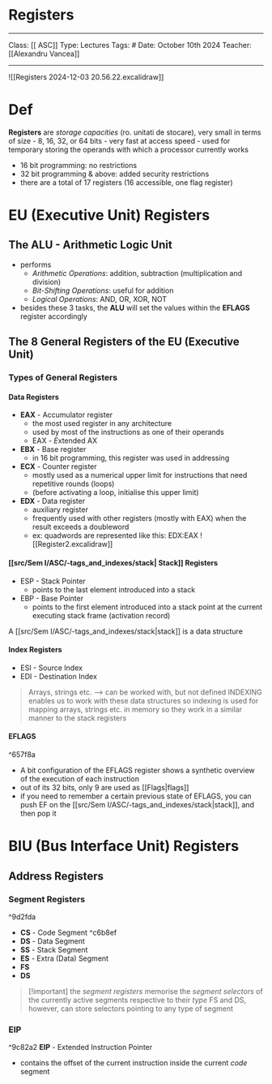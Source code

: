 # Registers
---
Class: [[ ASC]]
Type: Lectures
Tags: # 
Date: October 10th 2024
Teacher: [[Alexandru Vancea]]
___
![[Registers 2024-12-03 20.56.22.excalidraw]]
# Def
**Registers** are *storage capacities* (ro. unitati de stocare), very small in terms of size
	- 8, 16, 32, or 64 bits
	- very fast at access speed
	- used for temporary storing the operands with which a processor currently works

- 16 bit programming: no restrictions
- 32 bit programming & above: added security restrictions
- there are a total of 17 registers (16 accessible, one flag register)

# EU (Executive Unit) Registers
## The ALU - Arithmetic Logic Unit
- performs 
	- *Arithmetic Operations*: addition, subtraction (multiplication and division)
	- *Bit-Shifting Operations*: useful for addition
	- *Logical Operations*:  AND, OR, XOR, NOT
- besides these 3 tasks, the **ALU** will set the values within the **EFLAGS** register accordingly
## The 8 General Registers of the EU (Executive Unit)

### Types of General Registers
#### Data Registers
- **EAX** - Accumulator register 
	- the most used register in any architecture
	- used by most of the instructions as one of their operands
	- EAX - *E*xtended AX 
- **EBX** - Base register
	- in 16 bit programming, this register was used in addressing 
- **ECX** - Counter register
	- mostly used as a numerical upper limit for instructions that need repetitive rounds (loops)
	- (before activating a loop, initialise this upper limit)
- **EDX** - Data register 
	- auxiliary register
	- frequently used with other registers (mostly with EAX) when the result exceeds a doubleword
	- ex: quadwords are represented like this: EDX:EAX
![[Register2.excalidraw]]
#### [[src/Sem I/ASC/-tags_and_indexes/stack| Stack]] Registers
- ESP - Stack Pointer 
	- points to the last element introduced into a stack
- EBP - Base Pointer 
	- points to the first element introduced into a stack
point at the current executing stack frame (activation record)

A [[src/Sem I/ASC/-tags_and_indexes/stack|stack]] is a data structure
#### Index Registers
- ESI - Source Index
- EDI - Destination Index

>Arrays, strings etc. --> can be worked with, but not defined
 INDEXING enables us to work with these data structures
 so indexing is used for mapping arrays, strings etc. in memory
 so they work in a similar manner to the stack registers

#### EFLAGS

^657f8a
- A bit configuration of the EFLAGS register shows a synthetic overview of the execution of each instruction
- out of its 32 bits, only 9 are used as [[Flags|flags]]
- if you need to remember a certain previous state of EFLAGS, you can push EF on the [[src/Sem I/ASC/-tags_and_indexes/stack|stack]], and then pop it 

# BIU (Bus Interface Unit) Registers
## Address Registers
### Segment Registers 

^9d2fda
- **CS** - Code Segment ^c6b8ef
- **DS** - Data Segment 
- **SS** - Stack Segment
- **ES** - Extra (Data) Segment
- **FS** 
- **DS**

> [!important] the *segment registers* memorise the *segment selectors* of the currently active segments respective to their *type* 
> FS and DS, however, can store selectors pointing to any type of segment

### EIP
^9c82a2
**EIP** - Extended Instruction Pointer
- contains the offset of the current instruction inside the current *code* segment